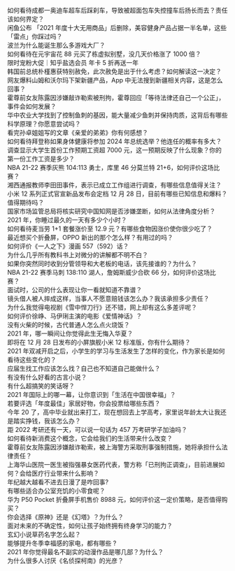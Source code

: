 如何看待成都一奥迪车超车后踩刹车，导致被超面包车失控撞车后扬长而去？责任该如何界定？  
闲鱼公布 「2021 年度十大无用商品」后删除，美容健身产品占据一半名单，这些「雷点」你踩过吗？  
波兰为什么能诞生那么多游戏大厂？  
如何看待在元宇宙花 88 元买了栋虚拟别墅，没几天价格涨了 1000 倍？  
限时宠粉大促｜知乎盐选会员 年卡 5 折再送一年  
韩国前总统朴槿惠获特别赦免，此次赦免是出于什么考虑？如何解读这一决定？  
网友爆料山姆和沃尔玛下架新疆产品，App 中无法搜到新疆相关内容，这是怎么回事？  
霍尊前女友陈露因涉嫌敲诈勒索被刑拘，霍尊回应「等待法律还自己一个公正」，事件会如何发展？  
华中农业大学找到了控制鱼刺的基因，能大量减少鱼刺并保持肉质，这背后有哪些科学原理？你愿意尝试吗？  
看完孙卓姐姐写的文章《亲爱的弟弟》你有何感想？  
如何看待拜登称如果身体健康将参加 2024 年总统选举？他连任的概率有多大？  
调查显示大学生首份工作预期工资超 7000 元，这一预期反映了什么现象？你的第一份工作工资是多少？  
NBA 21-22 赛季灰熊 104:113 勇士，库里 46 分莫兰特 21+6，如何评价这场比赛？  
湘西通报教师李田田事件，表示已成立工作组进行调查，有哪些信息值得关注？  
小米 12 系列正式官宣新品发布会定档 12 月 28 日，目前有哪些已知信息和爆料？值得期待吗？  
国家市场监管总局将核实研究中国知网是否涉嫌垄断，如何从法律角度分析？  
2021 年，你睡过最久的一天有多少个小时？  
如何看待麦当劳 1+1 套餐涨价至 12.9 元？有哪些食物因涨价使你很少吃了？  
最近想买个折叠屏，OPPO 新出的那个怎么样？有用过的吗？  
如何评价《一人之下》漫画 557（592）话？  
为什么几乎所有教科书上对微分的讲解都不明不白？  
如果你突然同时收到分管领导和大老板的电话，该先接谁的？为什么？  
NBA 21-22 赛季马刺 138:110 湖人，詹姆斯威少合砍 66 分，如何评价这场比赛？  
面试时，公司的什么表现让你一看就知道不靠谱？  
镜头借人被人摔成这样，当事人不愿意赔钱该怎么办？我该承担多少责任？  
为什么我觉得电视剧《雪中悍刀行》还不错，网上却有这么多差评呢？  
如何评价徐峥、马伊琍主演的电影《爱情神话》？  
没有火柴的时候，古代普通人怎么点火烧饭？  
2021 年，哪一瞬间让你觉得此生无悔入华夏？  
即将在 12 月 28 日发布的小屏旗舰小米 12 标准版，你有什么期待？  
2021 年双减开启之后，小学生的学习与生活发生了怎样的变化，作为家长是如何看待这些变化的？  
应届生找工作应该怎么找？自己也不知道自己能做什么？  
有没有什么好看的古言小说？  
有什么超搞笑的笑话呀？  
2021 年国际上的哪一幕，让你意识到「生活在中国很幸福」？  
若要评选「年度最佳」家居好物，你会投票给哪些东西？  
今年 20 了，高中毕业就出来打工，现在想回去上学高考，家里说年龄太大让我还是踏实挣钱，我该怎么办？  
距 2022 考研还有一天，可以说一句话为 457 万考研学子加油吗？  
如何看待新消费这个概念，它会给我们的生活带来什么改变？  
霍尊前女友陈露因涉嫌敲诈勒索，被上海警方采取刑事强制措施，她将承担什么法律责任？  
上海华山医院一医生被指强暴女医药代表，警方称「已刑拘正调查」，目前进展如何？会给医疗行业带来什么影响？  
年纪越大越看不进去日漫了是咋回事?  
有哪些适合办公室充饥的小零食呢？  
华为 P50 Pocket 折叠屏手机售价 8988 元，如何评价这一定价策略，是否值得购买？  
你会选择《原神》还是《幻塔》？为什么？  
面对未来的不确定性，如何让孩子始终拥有终身学习的能力？  
玄幻小说草药名字怎么起？  
能够提升冬季幸福感的家电，都有哪些 ?  
2021 年你觉得最名不副实的动漫作品是哪几部？为什么？  
为什么很多人讨厌《名侦探柯南》的光彦？  
